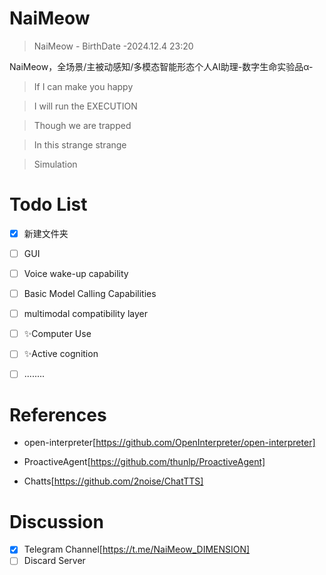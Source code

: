 # NaiMeow
> NaiMeow - BirthDate -2024.12.4 23:20

NaiMeow，全场景/主被动感知/多模态智能形态个人AI助理-数字生命实验品α-

> If I can make you happy

> I will run the EXECUTION

> Though we are trapped

> In this strange strange

> Simulation
# Todo List
- [x] 新建文件夹

- [ ] GUI

- [ ] Voice wake-up capability

- [ ] Basic Model Calling Capabilities

- [ ] multimodal compatibility layer

- [ ] ✨Computer Use

- [ ] ✨Active cognition

- [ ] ........

# References
- open-interpreter[https://github.com/OpenInterpreter/open-interpreter]
  
- ProactiveAgent[https://github.com/thunlp/ProactiveAgent]
  
- Chatts[https://github.com/2noise/ChatTTS]
# Discussion
- [x] Telegram Channel[https://t.me/NaiMeow_DIMENSION]
- [ ] Discard Server
